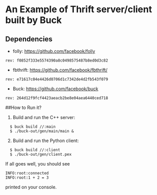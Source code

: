 # An Example of Thrift server/client built by Buck

## Dependencies
- folly: https://github.com/facebook/folly

```rev: f0852f333e5574390a8c0498575487b8ed0d3c82```

- fbthrift: https://github.com/facebook/fbthrift/

```rev: e71617c04e4426d0706d1c7342de4d2fb543f079```

- Buck: https://github.com/facebook/buck

```rev: 264d12f9fcf4423aeacb2be8e04aea6440ced718```

##How to Run it?
1. Build and run the C++ server:
```
  $ buck build //:main 
  $ ./buck-out/gen/main/main &
```
2. Build and run the Python client:
```
  $ buck build //:client
  $ ./buck-out/gen/client.pex
```

If all goes well, you should see
```
INFO:root:connected
INFO:root:1 + 2 = 3
```
printed on your console.
